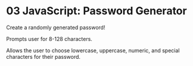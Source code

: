 # 03 JavaScript: Password Generator

Create a randomly generated password!

Prompts user for 8-128 characters.

Allows the user to choose lowercase, uppercase, numeric, and special characters for their password.
